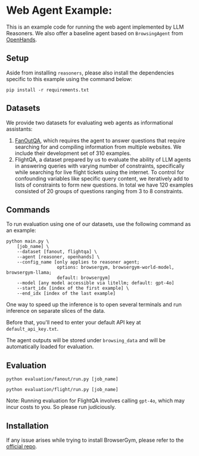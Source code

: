# Web Agent Example:

This is an example code for running the web agent implemented by LLM Reasoners. We also offer a baseline agent based on `BrowsingAgent` from [OpenHands](https://github.com/All-Hands-AI/OpenHands).

## Setup

Aside from installing `reasoners`, please also install the dependencies specific to this example using the command below:

```
pip install -r requirements.txt
```

## Datasets

We provide two datasets for evaluating web agents as informational assistants: 
1. [FanOutQA](https://fanoutqa.com/index.html), which requires the agent to answer questions that require searching for and compiling information from multiple websites. We include their development set of 310 examples. 
2. FlightQA, a dataset prepared by us to evaluate the ability of LLM agents in answering queries with varying number of constraints, specifically while searching for live flight tickets using the internet. To control for confounding variables like specific query content, we iteratively add to lists of constraints to form new questions. In total we have 120 examples consisted of 20 groups of questions ranging from 3 to 8 constraints.

## Commands

To run evaluation using one of our datasets, use the following command as an example:

```
python main.py \
    [job_name] \
    --dataset [fanout, flightqa] \
    --agent [reasoner, openhands] \
    --config_name [only applies to reasoner agent; 
                   options: browsergym, browsergym-world-model, browsergym-llama; 
                   default: browsergym]
    --model [any model accessible via litellm; default: gpt-4o]
    --start_idx [index of the first example] \
    --end_idx [index of the last example] 
```

One way to speed up the inference is to open several terminals and run inference on separate slices of the data.

Before that, you'll need to enter your default API key at `default_api_key.txt`.

The agent outputs will be stored under `browsing_data` and will be automatically loaded for evaluation.

## Evaluation

```
python evaluation/fanout/run.py [job_name]

python evaluation/flight/run.py [job_name]
```

Note: Running evaluation for FlightQA involves calling `gpt-4o`, which may incur costs to you. So please run judiciously.

## Installation

If any issue arises while trying to install BrowserGym, please refer to the [official repo](https://github.com/ServiceNow/BrowserGym).